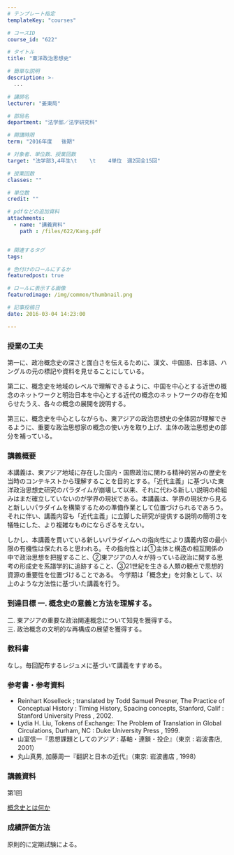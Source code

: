 ```yaml
---
# テンプレート指定
templateKey: "courses"

# コースID
course_id: "622"

# タイトル
title: "東洋政治思想史"

# 簡単な説明
description: >-
  ...

# 講師名
lecturer: "姜東局"

# 部局名
department: "法学部／法学研究科"

# 開講時限
term: "2016年度	後期"

# 対象者、単位数、授業回数
target: "法学部3,4年生\t    \t    4単位　週2回全15回"

# 授業回数
classes: ""

# 単位数
credit: ""

# pdfなどの追加資料
attachments: 
  - name: "講義資料" 
    path : /files/622/Kang.pdf


# 関連するタグ
tags:

# 色付けのロールにするか
featuredpost: true

# ロールに表示する画像
featuredimage: /img/common/thumbnail.png

# 記事投稿日
date: 2016-03-04 14:23:00

---
```


### 授業の工夫

第一に、政冶概念史の深さと面白さを伝えるために、漢文、中国語、日本語、ハングルの元の標記や資料を見せることにしている。

第二に、概念史を地域のレベルで理解できるように、中国を中心とする近世の概念のネットワークと明治日本を中心とする近代の概念のネットワークの存在を知らせたうえ、各々の概念の展開を説明する。 

第三に、概念史を中心としながらも、東アジアの政治思想史の全体図が理解できるように、重要な政治思想家の概念の使い方を取り上げ、主体の政治思想史の部分を補っている。

### 講義概要

本講義は、東アジア地域に存在した国内・国際政治に関わる精神的営みの歴史を当時のコンテキストから理解することを目的とする。「近代主義」に基づいた東洋政治思想史研究のパラダイムが崩壊して以来、それに代わる新しい説明の枠組みはまだ確立していないのが学界の現状である。本講義は、学界の現状から見ると新しいパラダイムを構築するための準備作業として位置づけられるであろう。それに伴い、講義内容も「近代主義」に立脚した研究が提供する説明の簡明さを犠牲にした、より複雑なものにならざるをえない。

しかし、本講義を貫いている新しいパラダイムへの指向性により講義内容の最小限の有機性は保たれると思われる。その指向性とは①主体と構造の相互関係の中で政治思想を把握すること、②東アジアの人々が持っている政治に関する思考の形成史を系譜学的に追跡すること、③21世紀を生きる人類の観点で思想的資源の重要性を位置づけることである。 今学期は「概念史」を対象として、以上のような方法性に基づいた講義を行う。 

### 到達目標 一. 概念史の意義と方法を理解する。

  
二. 東アジアの重要な政治関連概念について知見を獲得する。  
三. 政治概念の文明的な再構成の展望を獲得する。 

### 教科書

なし。毎回配布するレジュメに基づいて講義をすすめる。

### 参考書・参考資料

  * Reinhart Koselleck ; translated by Todd Samuel Presner, The Practice of Conceptual History : Timing History, Spacing concepts, Stanford, Calif : Stanford University Press , 2002.
  * Lydia H. Liu, Tokens of Exchange: The Problem of Translation in Global Circulations, Durham, NC : Duke University Press , 1999.
  * 山室信一『思想課題としてのアジア : 基軸・連鎖・投企』（東京 : 岩波書店, 2001）
  * 丸山真男, 加藤周一『翻訳と日本の近代』（東京: 岩波書店 , 1998）

### 講義資料

第1回


[概念史とは何か](/files/622/Kang.pdf) 

### 成績評価方法

原則的に定期試験による。
